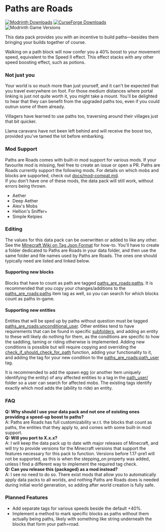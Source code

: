 # Paths are Roads
[![Modrinth Downloads](https://img.shields.io/modrinth/dt/paths-are-roads?style=flat&logo=modrinth&label=Modrinth)](https://modrinth.com/datapack/paths-are-roads)
[![CurseForge Downloads](https://img.shields.io/curseforge/dt/961218?style=flat&logo=curseforge&label=Curseforge)](https://www.curseforge.com/minecraft/texture-packs/paths-are-roads)
![Modrinth Game Versions](https://img.shields.io/modrinth/game-versions/paths-are-roads?style=flat&label=Supported%20Versions)

This data pack provides you with an incentive to build paths—besides them bringing your builds together of course.

Walking on a path block will now confer you a 40% boost to your movement speed, equivalent to the Speed II effect. This effect stacks with any other speed boosting effect, such as potions.

### Not just you
Your world is so much more than just yourself, and it can't be expected that you travel everywhere on foot. For those medium distances where portal linking is just not quite worth it, you might take a mount. You'll be delighted to hear that they can benefit from the upgraded paths too, even if you could outrun some of them already.

Villagers have learned to use paths too, traversing around their villages just that bit quicker.

Llama caravans have not been left behind and will receive the boost too, provided you've tamed the lot before embarking.

### Mod Support
Paths are Roads comes with built-in mod support for various mods. If your favourite mod is missing, feel free to create an issue or open a PR.
Paths are Roads currently support the following mods. For details on which mobs and blocks are supported, check out [docs/mod-compat.md](docs/mod-compat.md).  
If you don't have one of these mods, the data pack will still work, without errors being thrown.  
- Aether  
- Deep Aether  
- Alex's Mobs  
- Hellion's Sniffer+  
- Simple Kelpies

### Editing
The values for this data pack can be overwritten or added to like any other. See the [Minecraft Wiki on Tag Json Format](https://minecraft.wiki/w/Tag#JSON_format) for how-to. You'll have to create a folder dedicated to Paths are Roads in your data folder, and then use the same folder and file names used by Paths are Roads. The ones one should typically need are listed and linked below.

#### Supporting new blocks
Blocks that have to count as path are tagged [paths_are_roads:paths](data/paths_are_roads/tags/blocks/paths.json). It is recommended that you copy your changes/additions to the [paths_are_roads:paths](data/paths_are_roads/tags/items/paths.json) item tag as well, so you can search for which blocks count as paths in-game.  

#### Supporting new entities
Entities that will be sped up by paths without question must be tagged [paths_are_roads:unconditional_user](data/paths_are_roads/tags/entity_types/unconditional_user.json). Other entities tend to have requirements that can be found in specific [subfolders](data/paths_are_roads/tags/entity_types/), and adding an entity to these will likely do nothing for them, as the conditions are specific to how the saddling, taming or riding otherwise is implemented. Adding new conditions is possible but will require copying and overriding the [check_if_should_check_for_path](data/paths_are_roads/functions/check_if_should_check_for_path.mcfunction) function, adding your functionality to it, and adding the tag for your new condition to the [paths_are_roads:path_user](data/paths_are_roads/tags/entity_types/path_user.json) tag.  

It is recommended to add the spawn egg (or another item uniquely identifying the entity) of any affected entities to a tag in the [path_user/](data/paths_are_roads/tags/items/path_user/) folder so a user can search for affected mobs. The existing tags identify exactly which mod adds the (ability to ride) an entity.

### FAQ
**Q: Why should I use your data pack and not one of existing ones providing a speed-up boost to paths?**  
A: Paths are Roads has full customizability w.r.t. the blocks that count as paths, the entities that they apply to, and comes with some built-in mod support.  
**Q: Will you port to X.x.x?**  
A: I will keep the data pack up to date with major releases of Minecraft, and will try to provide versions for the Minecraft versions that support the features necessary for this pack to function. Versions before 1.17-pre1 will not be supported, as this is when the stepping_on property was added, unless I find a different way to implement the required tag check.  
**Q: Can you release this (packaged) as a mod instead?**  
A: I see no need to do so. There exist mods that allow you to automatically apply data packs to all worlds, and nothing Paths are Roads does is needed during initial world generation, so adding after world creation is fully safe.

### Planned Features
- Add separate tags for various speeds beside the default +40%.
- Implement a method to mark specific blocks as paths without them actually being paths, likely with something like string underneath the blocks that form your path=road.
